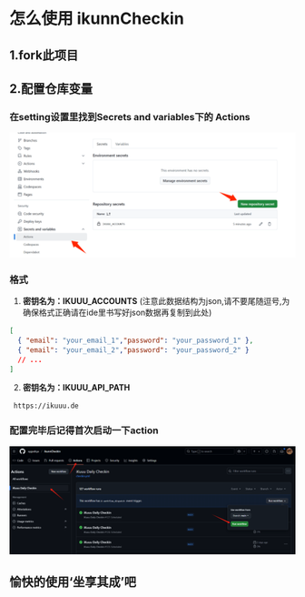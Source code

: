 # 怎么使用 ikunnCheckin

## 1.fork此项目

## 2.配置仓库变量
### 在setting设置里找到Secrets and variables下的 Actions
![alt text](./imgs/setting.png)
### 格式
   1. **密钥名为：IKUUU_ACCOUNTS** (注意此数据结构为json,请不要尾随逗号,为确保格式正确请在ide里书写好json数据再复制到此处)
  ```json
  [
    { "email": "your_email_1","password": "your_password_1" },
    { "email": "your_email_2","password": "your_password_2" }
    // ...
  ]
  ```
   2. **密钥名为：IKUUU_API_PATH**
  ```plain
   https://ikuuu.de
  ```
### 配置完毕后记得首次启动一下action
![alt text](./imgs/action.png)

## 愉快的使用‘坐享其成’吧
